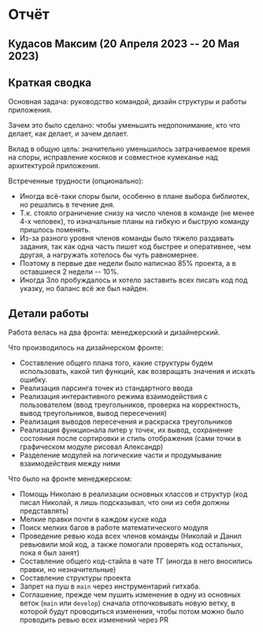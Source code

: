 # Отчёт
## Кудасов Максим (20 Апреля 2023 -- 20 Мая 2023) 

## Краткая сводка
Основная задача: руководство командой, дизайн структуры и работы приложения.

Зачем это было сделано: чтобы уменьшить недопонимание, кто что делает, как делает, и зачем делает.

Вклад в общую цель: значительно уменьшилось затрачиваемое время на споры, исправление косяков и совместное кумеканье над архитектурой приложения.

Встреченные трудности (опционально):
- Иногда всё-таки споры были, особенно в плане выбора библиотек, но решались в течение дня.
- Т.к. стояло ограничение снизу на число членов в команде (не менее 4-х человек), то изначальные планы на гибкую и быструю команду пришлось поменять.
- Из-за разного уровня членов команды было тяжело раздавать задания, так как одна часть пишет код быстрее и оперативнее, чем другая, а нагружать хотелось бы чуть равномернее.
- Поэтому в первые две недели было написнао 85% проекта, а в оставшиеся 2 недели -- 10%.
- Иногда Зло пробуждалось и хотело заставить всех писать код под указку, но баланс всё же был найден.

## Детали работы
Работа велась на два фронта: менеджерский и дизайнерский.

Что производилось на дизайнерском фронте:
- Составление общего плана того, какие структуры будем использовать, какой тип функций, как возвращать значения и искать ошибку.
- Реализация парсинга точек из стандартного ввода
- Реализация интерактивного режима взаимодействия с пользователем (ввод треугольников, проверка на корректность, вывод треугольников, вывод пересечения)
- Реализация выводов пересечения и раскраска треугольников
- Реализация функционала литер у точек, их вывод, сохранение состояния после сортировки и стиль отображения (сами точки в графическом модуле рисовал Александр)
- Разделение модулей на логические части и продумывание взаимодействия между ними

Что было на фронте менеджерском:
- Помощь Николаю в реализации основных классов и структур (код писал Николай, я лишь подсказывал, что они из себя должны представлять)
- Мелкие правки почти в каждом куске кода
- Поиск мелких багов в работе математического модуля
- Проведение ревью кода всех членов команды (Николай и Данил ревьювили мой код, а также помогали проверять код остальных, пока я был занят)
- Составление общего код-стайла в чате ТГ (иногда в него вносились правки, но незначительные)
- Составление структуры проекта
- Запрет на пуш в `main` через инструментарий гитхаба.
- Соглашение, прежде чем пушить изменение в одну из основных веток (`main` или `develop`) сначала отпочковывать новую ветку, в которой будут проводиться изменения, чтобы потом можно было проводить ревью всех изменений через PR